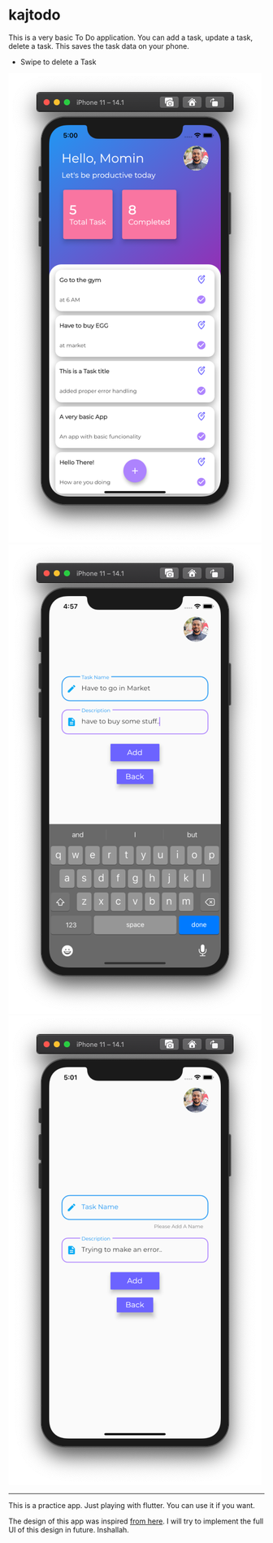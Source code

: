 # kajtodo

This is a very basic To Do application. You can add a task, update a task, delete a task. This saves the task data on your phone.

- Swipe to delete a Task

![Screenshots](docs/screenshot-1.png)
![Screenshots](docs/screenshot-2.png)
![Screenshots](docs/screenshot-3.png)

<hr>
<p> This is a practice app. Just playing with flutter. You can use it if you want. </p>
<p> The design of this app was inspired <a href="https://dribbble.com/shots/13998970-Simple-Task-App">from here</a>. I will try to implement the full UI of this design in future. Inshallah.</p>